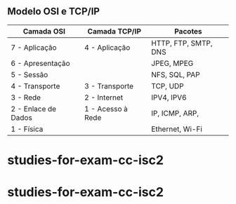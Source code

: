 ## Modelo OSI e TCP/IP

| Camada OSI | Camada TCP/IP | Pacotes |
|------------|---------------|---------|
| 7 - Aplicação | 4 - Aplicação | HTTP, FTP, SMTP, DNS |
| 6 - Apresentação |  |  JPEG, MPEG|
| 5 - Sessão |  | NFS, SQL, PAP|
| 4 - Transporte | 3 - Transporte | TCP, UDP |
| 3 - Rede | 2 - Internet |  IPV4, IPV6 |
| 2 - Enlace de Dados | 1 - Acesso à Rede | IP, ICMP, ARP,|
| 1 - Física |  |  Ethernet, Wi-Fi  | 
# studies-for-exam-cc-isc2
# studies-for-exam-cc-isc2
